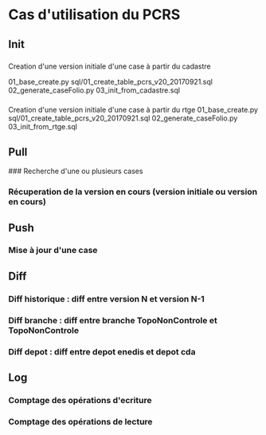 # Cas d'utilisation du PCRS


## Init

###
Creation d'une version initiale d'une case à partir du cadastre

01_base_create.py
sql/01_create_table_pcrs_v20_20170921.sql
02_generate_caseFolio.py
03_init_from_cadastre.sql

###
Creation d'une version initiale d'une case à partir du rtge
01_base_create.py
sql/01_create_table_pcrs_v20_20170921.sql
02_generate_caseFolio.py
03_init_from_rtge.sql

## Pull

### Recherche d'une ou plusieurs cases

### Récuperation de la version en cours (version initiale ou version en cours)


## Push

### Mise à jour d'une case


## Diff

### Diff historique : diff entre version N et version N-1

### Diff branche : diff entre branche TopoNonControle et TopoNonControle

### Diff depot : diff entre depot enedis et depot cda


## Log

### Comptage des opérations d'ecriture

### Comptage des opérations de lecture
